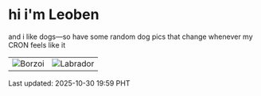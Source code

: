 # hi i'm Leoben

and i like dogs—so have some random dog pics that change whenever my CRON feels like it

|  |  |
|--------|----------|
| ![Borzoi](https://random-dog-vercel.vercel.app/api/random-borzoi?v=1761825570) | ![Labrador](https://random-dog-vercel.vercel.app/api/random-labrador?v=1761825570) |

Last updated: 2025-10-30 19:59 PHT
